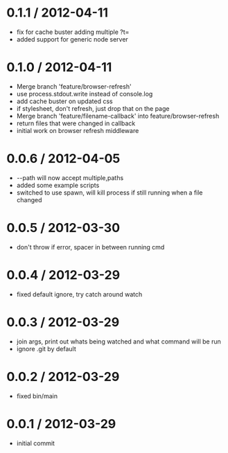 
0.1.1 / 2012-04-11 
==================

  * fix for cache buster adding multiple ?t=
  * added support for generic node server

0.1.0 / 2012-04-11 
==================

  * Merge branch 'feature/browser-refresh'
  * use process.stdout.write instead of console.log
  * add cache buster on updated css
  * if stylesheet, don't refresh, just drop that on the page
  * Merge branch 'feature/filename-callback' into feature/browser-refresh
  * return files that were changed in callback
  * initial work on browser refresh middleware

0.0.6 / 2012-04-05 
==================

  * --path will now accept multiple,paths
  * added some example scripts
  * switched to use spawn, will kill process if still running when a file changed

0.0.5 / 2012-03-30 
==================

  * don't throw if error, spacer in between running cmd

0.0.4 / 2012-03-29
==================

  * fixed default ignore, try catch around watch

0.0.3 / 2012-03-29
==================

  * join args, print out whats being watched and what command will be run
  * ignore .git by default

0.0.2 / 2012-03-29
==================

  * fixed bin/main

0.0.1 / 2012-03-29
==================

  * initial commit
